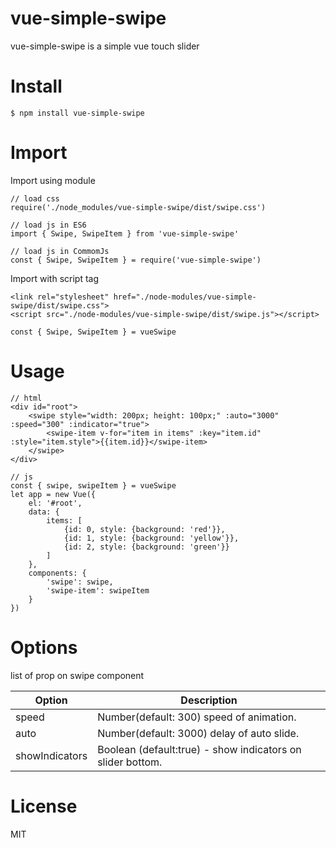# vue-simple-swipe
vue-simple-swipe is a simple vue touch slider

# Install 
```
$ npm install vue-simple-swipe
```

# Import 

Import using module
```
// load css
require('./node_modules/vue-simple-swipe/dist/swipe.css')

// load js in ES6
import { Swipe, SwipeItem } from 'vue-simple-swipe'

// load js in CommomJs
const { Swipe, SwipeItem } = require('vue-simple-swipe')
```

Import with script tag
```
<link rel="stylesheet" href="./node-modules/vue-simple-swipe/dist/swipe.css">
<script src="./node-modules/vue-simple-swipe/dist/swipe.js"></script>

const { Swipe, SwipeItem } = vueSwipe
```

# Usage

```
// html
<div id="root">
    <swipe style="width: 200px; height: 100px;" :auto="3000" :speed="300" :indicator="true">
        <swipe-item v-for="item in items" :key="item.id" :style="item.style">{{item.id}}</swipe-item>
    </swipe>
</div>

// js
const { swipe, swipeItem } = vueSwipe
let app = new Vue({
    el: '#root',
    data: {
        items: [
            {id: 0, style: {background: 'red'}},
            {id: 1, style: {background: 'yellow'}},
            {id: 2, style: {background: 'green'}}
        ]
    },
    components: {
        'swipe': swipe,
        'swipe-item': swipeItem
    }
})
```

# Options

list of prop on swipe component   

| Option | Description |
| ----- | ----- |
| speed | Number(default: 300) speed of animation. |
| auto | Number(default: 3000) delay of auto slide. |
| showIndicators | Boolean (default:true) - show indicators on slider bottom. |

# License
MIT